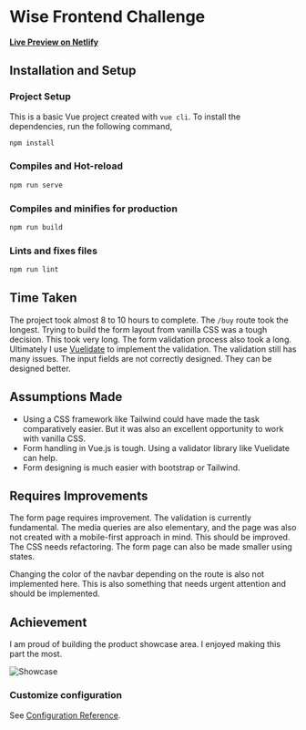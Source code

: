 # Wise Frontend Challenge

**[Live Preview on Netlify](https://shoe-case.netlify.app)**

## Installation and Setup

### Project Setup

This is a basic Vue project created with `vue cli`. To install the dependencies, run the following command,

```bash
npm install
```

### Compiles and Hot-reload

```bash
npm run serve
```

### Compiles and minifies for production

```bash
npm run build
```

### Lints and fixes files

```bash
npm run lint
```

## Time Taken

The project took almost 8 to 10 hours to complete. The `/buy` route took the longest. Trying to build the form layout from vanilla CSS was a tough decision. This took very long. The form validation process also took a long. Ultimately I use [Vuelidate](https://vuelidate-next.netlify.app/) to implement the validation. The validation still has many issues. The input fields are not correctly designed. They can be designed better.

## Assumptions Made

- Using a CSS framework like Tailwind could have made the task comparatively easier. But it was also an excellent opportunity to work with vanilla CSS.
- Form handling in Vue.js is tough. Using a validator library like Vuelidate can help.
- Form designing is much easier with bootstrap or Tailwind.

## Requires Improvements

The form page requires improvement. The validation is currently fundamental. The media queries are also elementary, and the page was also not created with a mobile-first approach in mind. This should be improved. The CSS needs refactoring. The form page can also be made smaller using states.

Changing the color of the navbar depending on the route is also not implemented here. This is also something that needs urgent attention and should be implemented.

## Achievement

I am proud of building the product showcase area. I enjoyed making this part the most.

![Showcase](https://i.ibb.co/kyXYpxw/Untitled.png)

### Customize configuration

See [Configuration Reference](https://cli.vuejs.org/config/).
